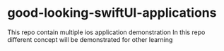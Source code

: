 # good-looking-swiftUI-applications
This repo contain multiple ios application demonstration
In this repo different concept will be demonstrated for other learning

